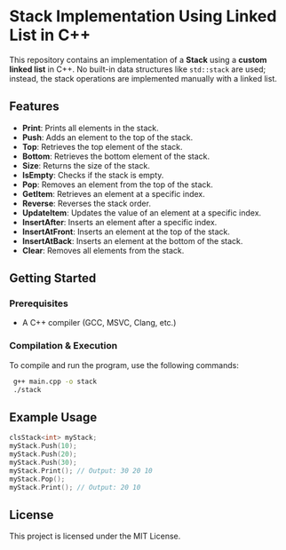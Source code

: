 # Stack Implementation Using Linked List in C++

This repository contains an implementation of a **Stack** using a **custom linked list** in C++. No built-in data structures like `std::stack` are used; instead, the stack operations are implemented manually with a linked list.

## Features
- **Print**: Prints all elements in the stack.
- **Push**: Adds an element to the top of the stack.
- **Top**: Retrieves the top element of the stack.
- **Bottom**: Retrieves the bottom element of the stack.
- **Size**: Returns the size of the stack.
- **IsEmpty**: Checks if the stack is empty.
- **Pop**: Removes an element from the top of the stack.
- **GetItem**: Retrieves an element at a specific index.
- **Reverse**: Reverses the stack order.
- **UpdateItem**: Updates the value of an element at a specific index.
- **InsertAfter**: Inserts an element after a specific index.
- **InsertAtFront**: Inserts an element at the top of the stack.
- **InsertAtBack**: Inserts an element at the bottom of the stack.
- **Clear**: Removes all elements from the stack.

## Getting Started
### Prerequisites
- A C++ compiler (GCC, MSVC, Clang, etc.)

### Compilation & Execution
To compile and run the program, use the following commands:
```sh
 g++ main.cpp -o stack
 ./stack
```

## Example Usage
```cpp
clsStack<int> myStack;
myStack.Push(10);
myStack.Push(20);
myStack.Push(30);
myStack.Print(); // Output: 30 20 10
myStack.Pop();
myStack.Print(); // Output: 20 10
```

## License
This project is licensed under the MIT License.

